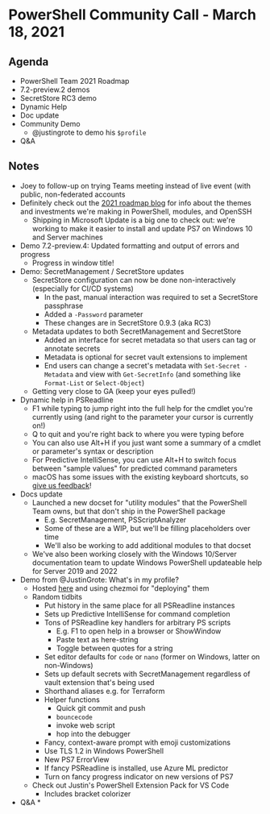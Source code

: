 # PowerShell Community Call - March 18, 2021

## Agenda

* PowerShell Team 2021 Roadmap
* 7.2-preview.2 demos
* SecretStore RC3 demo
* Dynamic Help
* Doc update
* Community Demo
  * @justingrote to demo his `$profile`
* Q&A

## Notes

* Joey to follow-up on trying Teams meeting instead of live event
  (with public, non-federated accounts
* Definitely check out the [2021 roadmap blog](https://devblogs.microsoft.com/powershell/powershell-team-2021-investments/)
  for info about the themes and investments we're making in PowerShell, modules, and OpenSSH
  * Shipping in Microsoft Update is a big one to check out: we're working to make it easier to
    install and update PS7 on Windows 10 and Server machines
* Demo 7.2-preview.4: Updated formatting and output of errors and progress
  * Progress in window title!
* Demo: SecretManagement / SecretStore updates
  * SecretStore configuration can now be done non-interactively (especially for CI/CD systems)
    * In the past, manual interaction was required to set a SecretStore passphrase
    * Added a `-Password` parameter
    * These changes are in SecretStore 0.9.3 (aka RC3)
  * Metadata updates to both SecretManagement and SecretStore
    * Added an interface for secret metadata so that users can tag or annotate secrets
    * Metadata is optional for secret vault extensions to implement
    * End users can change a secret's metadata with `Set-Secret -Metadata`
      and view with `Get-SecretInfo` (and something like `Format-List` or `Select-Object`)
  * Getting very close to GA (keep your eyes pulled!)
* Dynamic help in PSReadline
  * F1 while typing to jump right into the full help for the cmdlet you're currently using
    (and right to the parameter your cursor is currently on!)
  * Q to quit and you're right back to where you were typing before
  * You can also use Alt+H if you just want some a summary of a cmdlet or
    parameter's syntax or description
  * For Predictive IntelliSense, you can use Alt+H to switch focus between "sample values" for
    predicted command parameters
  * macOS has some issues with the existing keyboard shortcuts, so
    [give us feedback](https://github.com/PowerShell/PSReadLine/issues/2242)!
* Docs update
  * Launched a new docset for "utility modules" that the PowerShell Team owns,
    but that don't ship in the PowerShell package
    * E.g. SecretManagement, PSScriptAnalyzer
    * Some of these are a WIP, but we'll be filling placeholders over time
    * We'll also be working to add additional modules to that docset
  * We've also been working closely with the Windows 10/Server documentation team
    to update Windows PowerShell updateable help for Server 2019 and 2022
* Demo from @JustinGrote: What's in my profile?
  * Hosted [here](https://github.com/JustinGrote/dotfiles) and using chezmoi for "deploying" them
  * Random tidbits
    * Put history in the same place for all PSReadline instances
    * Sets up Predictive IntelliSense for command completion
    * Tons of PSReadline key handlers for arbitrary PS scripts
      * E.g. F1 to open help in a browser or ShowWindow
      * Paste text as here-string
      * Toggle between quotes for a string
    * Set editor defaults for `code` or `nano` (former on Windows, latter on non-Windows)
    * Sets up default secrets with SecretManagement regardless of vault extension that's being used
    * Shorthand aliases e.g. for Terraform
    * Helper functions
      * Quick git commit and push
      * `bouncecode`
      * invoke web script
      * hop into the debugger
    * Fancy, context-aware prompt with emoji customizations
    * Use TLS 1.2 in Windows PowerShell
    * New PS7 ErrorView
    * If fancy PSReadline is installed, use Azure ML predictor
    * Turn on fancy progress indicator on new versions of PS7
  * Check out Justin's PowerShell Extension Pack for VS Code
    * Includes bracket colorizer
* Q&A
  * 